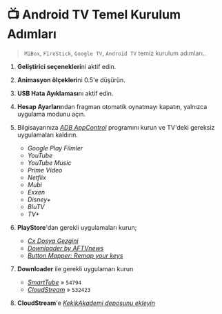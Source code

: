 # 📺 Android TV Temel Kurulum Adımları

> `MiBox`, `FireStick`, `Google TV`, `Android TV` temiz kurulum adımları..

1. **Geliştirici seçenekleri**ni aktif edin.
2. **Animasyon ölçekleri**ni 0.5'e düşürün.
3. **USB Hata Ayıklaması**nı aktif edin.
4. **Hesap Ayarları**ndan fragman otomatik oynatmayı kapatın, yalnızca uygulama modunu açın.


5. Bilgisayarınıza _[ADB AppControl](https://adbappcontrol.com/en/#download)_ programını kurun ve TV'deki gereksiz uygulamaları kaldırın.
   - *Google Play Filmler*
   - *YouTube*
   - *YouTube Music*
   - *Prime Video*
   - *Netflix*
   - *Mubi*
   - *Exxen*
   - *Disney+*
   - *BluTV*
   - *TV+*


6. **PlayStore**'dan gerekli uygulamaları kurun;
	- _[Cx Dosya Gezgini](https://play.google.com/store/apps/details?id=com.cxinventor.file.explorer)_
	- _[Downloader by AFTVnews](https://play.google.com/store/apps/details?id=com.esaba.downloader)_
    - _[Button Mapper: Remap your keys](https://play.google.com/store/apps/details?id=flar2.homebutton)_


7. **Downloader** ile gerekli uygulamarı kurun
	- _[SmartTube](https://github.com/yuliskov/SmartTube)_ » `54794`
	- _[CloudStream](https://github.com/recloudstream/cloudstream)_ » `532423`


8. **CloudStream**'e _[KekikAkademi deposunu ekleyin](https://github.com/keyiflerolsun/Kekik-cloudstream#-kurulum)_